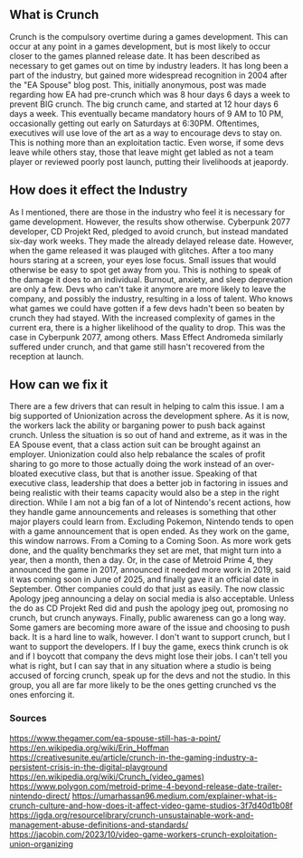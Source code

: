 ## What is Crunch

Crunch is the compulsory overtime during a games development. This can occur at any point in a games development, but is most likely to occur closer to the games planned release date. It has been described as necessary to get games out on time by industry leaders. It has long been a part of the industry, but gained more widespread recognition in 2004 after the "EA Spouse" blog post. This, initially anonymous, post was made regarding how EA had pre-crunch which was 8 hour days 6 days a week to prevent BIG crunch. The big crunch came, and started at 12 hour days 6 days a week. This eventually became mandatory hours of 9 AM to 10 PM, occasionally getting out early on Saturdays at 6:30PM. Oftentimes, executives will use love of the art as a way to encourage devs to stay on. This is nothing more than an exploitation tactic. Even worse, if some devs leave while others stay, those that leave might get labled as not a team player or reviewed poorly post launch, putting their livelihoods at jeapordy. 

## How does it effect the Industry

As I mentioned, there are those in the industry who feel it is necessary for game development. However, the results show otherwise. Cyberpunk 2077 developer, CD Projekt Red, pledged to avoid crunch, but instead mandated six-day work weeks. They made the already delayed release date. However, when the game released it was plauged with glitches. After a too many hours staring at a screen, your eyes lose focus. Small issues that would otherwise be easy to spot get away from you. This is nothing to speak of the damage it does to an individual. Burnout, anxiety, and sleep deprevation are only a few. Devs who can't take it anymore are more likely to leave the company, and possibly the industry, resulting in a loss of talent. Who knows what games we could have gotten if a few devs hadn't been so beaten by crunch they had stayed. With the increased complexity of games in the current era, there is a higher likelihood of the quality to drop. This was the case in Cyberpunk 2077, among others. Mass Effect Andromeda similarly suffered under crunch, and that game still hasn't recovered from the reception at launch.

## How can we fix it

There are a few drivers that can result in helping to calm this issue. I am a big supported of Unionization across the development sphere. As it is now, the workers lack the ability or barganing power to push back against crunch. Unless the situation is so out of hand and extreme, as it was in the EA Spouse event, that a class action suit can be brought against an employer. Unionization could also help rebalance the scales of profit sharing to go more to those actually doing the work instead of an over-bloated executive class, but that is another issue. Speaking of that executive class, leadership that does a better job in factoring in issues and being realistic with their teams capacity would also be a step in the right direction. While I am not a big fan of a lot of Nintendo's recent actions, how they handle game announcements and releases is something that other major players could learn from. Excluding Pokemon, Nintendo tends to open with a game announcement that is open ended. As they work on the game, this window narrows. From a Coming to a Coming Soon. As more work gets done, and the quality benchmarks they set are met, that might turn into a year, then a month, then a day. Or, in the case of Metroid Prime 4, they announced the game in 2017, announced it needed more work in 2019, said it was coming soon in June of 2025, and finally gave it an official date in September. Other companies could do that just as easily. The now classic Apology jpeg announcing a delay on social media is also acceptable. Unless the do as CD Projekt Red did and push the apology jpeg out, promosing no crunch, but crunch anyways. Finally, public awareness can go a long way. Some gamers are becoming more aware of the issue and choosing to push back. It is a hard line to walk, however. I don't want to support crunch, but I want to support the developers. If I buy the game, execs think crunch is ok and if I boycott that company the devs might lose their jobs. I can't tell you what is right, but I can say that in any situation where a studio is being accused of forcing crunch, speak up for the devs and not the studio. In this group, you all are far more likely to be the ones getting crunched vs the ones enforcing it. 

### Sources
https://www.thegamer.com/ea-spouse-still-has-a-point/
https://en.wikipedia.org/wiki/Erin_Hoffman
https://creativesunite.eu/article/crunch-in-the-gaming-industry-a-persistent-crisis-in-the-digital-playground
https://en.wikipedia.org/wiki/Crunch_(video_games)
https://www.polygon.com/metroid-prime-4-beyond-release-date-trailer-nintendo-direct/
https://umarhassan96.medium.com/explainer-what-is-crunch-culture-and-how-does-it-affect-video-game-studios-3f7d40d1b08f
https://igda.org/resourcelibrary/crunch-unsustainable-work-and-management-abuse-definitions-and-standards/
https://jacobin.com/2023/10/video-game-workers-crunch-exploitation-union-organizing
